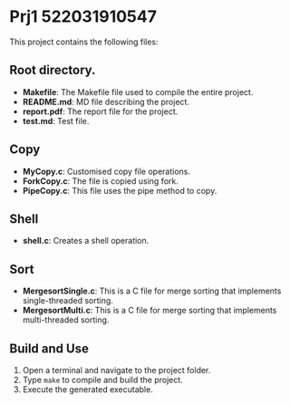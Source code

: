 # Prj1 522031910547
This project contains the following files:
## Root directory.
* **Makefile**: The Makefile file used to compile the entire project.
* **README.md**: MD file describing the project.
* **report.pdf**: The report file for the project.
* **test.md**: Test file.
## Copy
* **MyCopy.c**: Customised copy file operations.
* **ForkCopy.c**: The file is copied using fork.
* **PipeCopy.c**: This file uses the pipe method to copy.
## Shell
* **shell.c**: Creates a shell operation.
## Sort
* **MergesortSingle.c**: This is a C file for merge sorting that implements single-threaded sorting.
* **MergesortMulti.c**: This is a C file for merge sorting that implements multi-threaded sorting.

## Build and Use
1. Open a terminal and navigate to the project folder.
2. Type `make` to compile and build the project.
3. Execute the generated executable.
 
 
